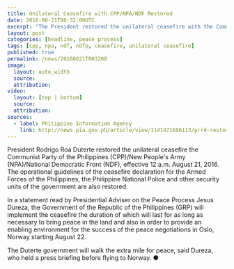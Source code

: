 ```yaml
---
title: Unilateral Ceasefire with CPP/NPA/NDF Restored
date: 2016-08-21T00:32:00UTC
excerpt: "The President restored the unilateral ceasefire with the Communist Party of the Philippines/New People's Army/National Democratic Front effective 12 a.m. of August 21, 2016 'which will last for as long as necessary'."
layout: post
categories: [headline, peace process]
tags: [cpp, npa, ndf, ndfp, ceasefire, unilateral ceasefire]
published: true
permalink: /news/20160821T003200
image:
  layout: auto_width
  source: 
  attribution: 
video:
  layout: [top | bottom]
  source: 
  attribution: 
sources:
  - label: Philippine Information Agency
    link: http://news.pia.gov.ph/article/view/1141471686113/prrd-restores-ceasefire-with-cpp-npa-effective-midnight-august-21
---
```


President Rodrigo Roa Duterte restored the unilateral ceasefire the Communist Party of the Philippines (CPP)/New People's Army (NPA)/National Democratic Front (NDF), effective 12 a.m. August 21, 2016.
The operational guidelines of the ceasefire declaration for the Armed Forces of the Philippines, the Philippine National Police and other security units of the government are also restored.

In a statement read by Presidential Adviser on the Peace Process Jesus Dureza, the Government of the Republic of the Philippines (GRP) will implement the ceasefire the duration of which will last for as long as necessary to bring peace in the land and also in order to provide an enabling environment for the success of the peace negotiations in Oslo, Norway starting August 22.

The Duterte government will walk the extra mile for peace, said Dureza, who held a press briefing before flying to Norway.
&#x25cf;
